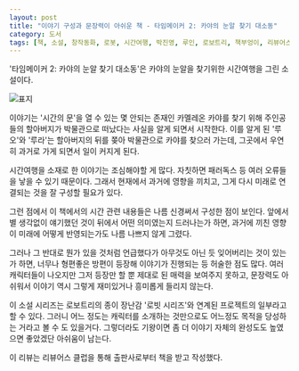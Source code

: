 ```yaml
---
layout: post
title: "이야기 구성과 문장력이 아쉬운 책 - 타임메이커 2: 카야의 눈알 찾기 대소동"
category: 도서
tags: [책, 소설, 창작동화, 로봇, 시간여행, 박진영, 루인, 로보트리, 책부엉이, 리뷰어스 클럽, 서평]
---
```


'타임메이커 2: 카야의 눈알 찾기 대소동'은
카야의 눈알을 찾기위한 시간여행을 그린 소설이다.

![표지](https://lh3.googleusercontent.com/tReKGu_SxxEXSc2kjDwdpLqHYxHXCSiAXUjcJXdfLLBG6T8_0SkhAAjtstdeT7SsQRsfOCQWgGMxAw=s480)

이야기는 '시간의 문'을 열 수 있는 몇 안되는 존재인 카멜레온 카야를 찾기 위해
주인공들의 할아버지가 박물관으로 떠났다는 사실을 알게 되면서 시작한다.
이를 알게 된 '루오'와 '루라'는 할아버지의 뒤를 쫒아 박물관으로 카야를 찾으러 가는데,
그곳에서 우연히 과거로 가게 되면서 일이 커지게 된다.

시간여행을 소재로 한 이야기는 조심해야할 게 많다.
자칫하면 패러독스 등 여러 오류들을 낳을 수 있기 때문이다.
그래서 현재에서 과거에 영향을 끼치고, 그게 다시 미래로 연결되는 것을 잘 구성할 필요가 있다.

그런 점에서 이 책에서의 시간 관련 내용들은 나름 신경써서 구성한 점이 보인다.
앞에서 별 생각없이 얘기했던 것이 뒤에서 어떤 의미였는지 드러나는가 하면,
과거에 끼친 영향이 미래에 어떻게 반영되는가도 나름 나쁘지 않게 그렸다.

그러나 그 반대로 뭔가 있을 것처럼 언급했다가 아무것도 아닌 듯 잊어버리는 것이 있는가 하면,
너무나 형편좋은 방편이 등장해 이야기가 진행되는 등 허술한 점도 많다.
여러 캐릭터들이 나오지만 그저 등장만 할 뿐 제대로 된 매력을 보여주지 못하고,
문장력도 아쉬워서 이야기 역시 그렇게 재미있거나 흥미롭게 들리지 않는다.

이 소설 시리즈는 로보트리의 종이 장난감 '로빗 시리즈'와 연계된 프로젝트의 일부라고 할 수 있다.
그러니 어느 정도는 캐릭터를 소개하는 것만으로도 어느정도 목적을 당성하는 거라고 볼 수 도 있을거다.
그렇더라도 기왕이면 좀 더 이야기 자체의 완성도도 높였으면 좋았겠단 아쉬움이 남는다.



<div class="im im-info">
이 리뷰는 리뷰어스 클럽을 통해 출판사로부터 책을 받고 작성했다.
</div>
